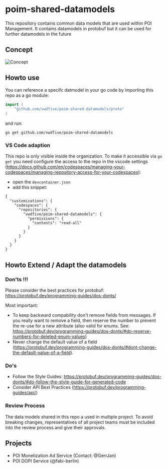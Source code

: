 # poim-shared-datamodels
This repository contains common data models that are used within POI Management. It contains datamodels in protobuf but it can be used for further datamodels in the future

## Concept


![Concept](doc/concept.png)

## Howto use 

You can reference a specifc datmodel in your go code by importing this repo as a go module:


```go
import (
	"github.com/vwdfive/poim-shared-datamodels/proto"
)
```

and run:

`go get github.com/vwdfive/poim-shared-datamodels`

### VS Code adaption
This repo is only visible inside the organization. To make it accessible via `go get` you need configure the access to the repo in the vscode settings (https://docs.github.com/en/codespaces/managing-your-codespaces/managing-repository-access-for-your-codespaces): 
* open the `devcontainer.json`
* add this snippet: 

```
{
  "customizations": {
    "codespaces": {
      "repositories": {
        "vwdfive/poim-shared-datamodels": {
          "permissions": {
            "contents": "read-all"
          }
        }
      }
    }
  }
}
```

## Howto Extend / Adapt the datamodels

### Don'ts !!!

Please consider the best practices for protobuf: https://protobuf.dev/programming-guides/dos-donts/

Most important:

* To keep backward compability don't remove fields from messages. If you really want to remove a field, then reserve the number to prevent the re-use for a new attribute (also valid for enums. See: https://protobuf.dev/programming-guides/dos-donts/#do-reserve-numbers-for-deleted-enum-values)
* Never change the default value of a field (https://protobuf.dev/programming-guides/dos-donts/#dont-change-the-default-value-of-a-field).


### Do's
* Follow the Style Guides: https://protobuf.dev/programming-guides/dos-donts/#do-follow-the-style-guide-for-generated-code
* Consider API Best Practices (https://protobuf.dev/programming-guides/api/)


### Review Process

The data models shared in this repo a used in multiple project. To avoid breaking changes, representatives of all project teams must be included into the review process and give their approvals.


## Projects 

* POI Monetization Ad Service (Contact: @GerrJan)
* POI DOPI Service (@fabi-berlin)
